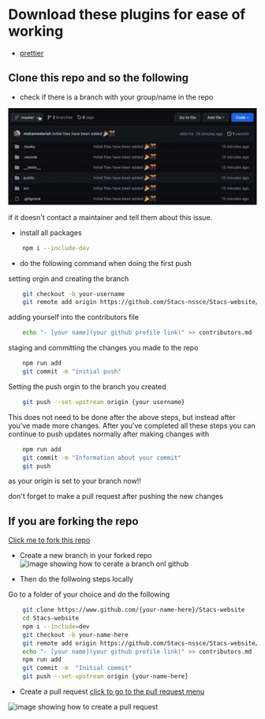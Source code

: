 # Download these plugins for ease of working

- [prettier](https://marketplace.visualstudio.com/items?itemName=esbenp.prettier-vscode)

## Clone this repo and so the following

- check if there is a branch with your group/name in the repo

![image showing how to check if branch exists](./markdown-assets/branch.gif)

if it doesn't contact a maintainer and tell them about this issue.

- install all packages

```sh
    npm i --include-dev
```

- do the following command when doing the first push


setting orgin and creating the branch
```sh
    git checkout -b your-username
    git remote add origin https://github.com/Stacs-nssce/Stacs-website/tree/your-branch-name
```

adding yourself into the contributors file
```sh
    echo "- [your name](your github profile link)" >> contributors.md
```

staging and committing the changes you made to the repo
```sh
    npm run add
    git commit -m "initial push"
```

Setting the push orgin to the branch you created
```sh
    git push --set-upstream origin {your username}
```

This does not need to be done after the above steps, but instead after you've made more changes.
After you've completed all these steps you can continue to push updates normally after making changes with
```sh
    npm run add
    git commit -m "Information about your commit"
    git push
```

as your origin is set to your branch now!!

don't forget to make a pull request after pushing the new changes

## If you are forking the repo

[Click me to fork this repo](https://github.com/Stacs-nssce/Stacs-website/fork)

- Create a new branch in your forked repo
![image showing how to cerate a branch onl github](./markdown-assets/create-new-branch.gif)

- Then do the follwoing steps locally

Go to a folder of your choice and do the following
```sh
    git clone https://www.github.com/{your-name-here}/Stacs-website
    cd Stacs-website
    npm i --include=dev
    git checkout -b your-name-here
    git remote add origin https://github.com/Stacs-nssce/Stacs-website/tree/{your-name-here}
    echo "- [your name](your github profile link)" >> contributors.md
    npm run add
    git commit -m  "Initial commit"
    git push --set-upstream origin {your-name-here}
```

- Create a pull request
[click to go to the pull request menu](https://github.com/Stacs-nssce/Stacs-website/pulls)

![image showing how to create a pull request](./markdown-assets/create-new-branch.gif)
